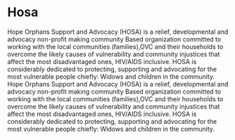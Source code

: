 # Hosa
Hope Orphans Support and Advocacy (HOSA) is a relief, developmental and advocacy non-profit making community Based organization committed to working with the local communities (families),OVC and their households to overcome the likely causes of vulnerability and community injustices that affect the most disadvantaged ones, HIV/AIDS inclusive. HOSA is considerably dedicated to protecting, supporting and advocating for the most vulnerable people chiefly: Widows and children in the community.
Hope Orphans Support and Advocacy (HOSA) is a relief, developmental and advocacy non-profit making community Based organization committed to working with the local communities (families),OVC and their households to overcome the likely causes of vulnerability and community injustices that affect the most disadvantaged ones, HIV/AIDS inclusive. HOSA is considerably dedicated to protecting, supporting and advocating for the most vulnerable people chiefly: Widows and children in the community.
